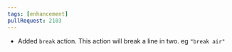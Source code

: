 ```yaml
---
tags: [enhancement]
pullRequest: 2103
---
```


- Added `break` action. This action will break a line in two. eg `"break air"`
